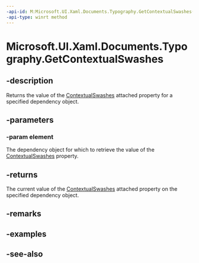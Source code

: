```yaml
---
-api-id: M:Microsoft.UI.Xaml.Documents.Typography.GetContextualSwashes(Microsoft.UI.Xaml.DependencyObject)
-api-type: winrt method
---
```


<!-- Method syntax
public int GetContextualSwashes(Windows.UI.Xaml.DependencyObject element)
-->

# Microsoft.UI.Xaml.Documents.Typography.GetContextualSwashes

## -description
Returns the value of the [ContextualSwashes](/windows/winui/api/microsoft.ui.xaml.documents.typography#xaml-attached-properties) attached property for a specified dependency object.

## -parameters
### -param element
The dependency object for which to retrieve the value of the [ContextualSwashes](/windows/winui/api/microsoft.ui.xaml.documents.typography#xaml-attached-properties) property.

## -returns
The current value of the [ContextualSwashes](/windows/winui/api/microsoft.ui.xaml.documents.typography#xaml-attached-properties) attached property on the specified dependency object.

## -remarks

## -examples

## -see-also
